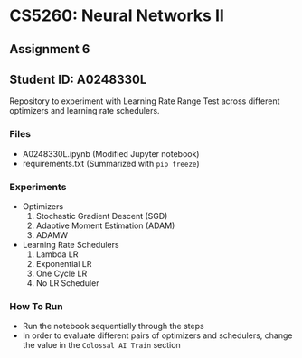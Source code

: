 # CS5260: Neural Networks II
## Assignment 6

## Student ID: A0248330L

Repository to experiment with Learning Rate Range Test across different optimizers and learning rate schedulers.

### Files

- A0248330L.ipynb (Modified Jupyter notebook)
- requirements.txt (Summarized with `pip freeze`)

### Experiments

- Optimizers
  1. Stochastic Gradient Descent (SGD)
  2. Adaptive Moment Estimation (ADAM)
  3. ADAMW
- Learning Rate Schedulers
  1. Lambda LR
  2. Exponential LR
  3. One Cycle LR
  4. No LR Scheduler

### How To Run

- Run the notebook sequentially through the steps
- In order to evaluate different pairs of optimizers and schedulers, change the value in the `Colossal AI Train` section
